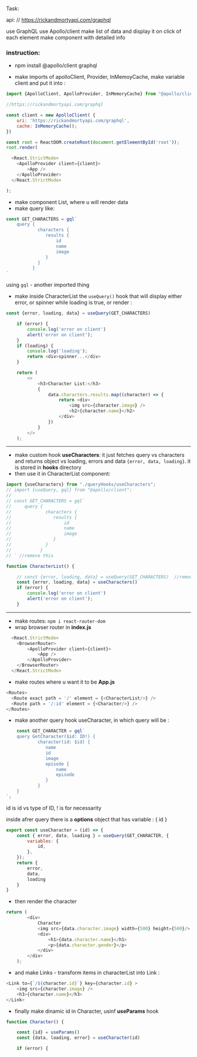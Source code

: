 Task:

api: // https://rickandmortyapi.com/graphql

use GraphQL
use Apollo/client
make list of data and display it
on click of each element make component with detailed info

### instruction:

- npm install @apollo/client graphql

- make imports of apolloClient, Provider, InMemoyCache,
make variable client and 
put it into <AppoloProvider client={}> :
```javascript
import {ApolloClient, ApolloProvider, InMemoryCache} from "@apollo/client";

//https://rickandmortyapi.com/graphql

const client = new ApolloClient( {
    uri: 'https://rickandmortyapi.com/graphql',
    cache: InMemoryCache();
})

const root = ReactDOM.createRoot(document.getElementById('root'));
root.render(

  <React.StrictMode>
    <ApolloProvider client={client}>
        <App />
    </ApolloProvider>
  </React.StrictMode>

);
```
- make component List, where u will render data
- make query like:
```javascript
const GET_CHARACTERS = gql`
    query {
            characters {
               results {
                   id
                   name
                   image
               } 
            }
          }
`
```
using `gql` - another imported thing
- make inside CharacterList the `useQuery()` hook that will display either 
error, or spinner while loading is true, or render :
```javascript
const {error, loading, data} = useQuery(GET_CHARACTERS)

    if (error) {
        console.log('error on client')
        alert('error on client');
    }
    if (loading) {
        console.log('loading');
        return <div>spinner...</div>
    }

    return (
        <>
            <h3>Character List:</h3>
            {
                data.characters.results.map((character) => {
                    return <div>
                        <img src={character.image} />
                        <h2>{character.name}</h2>
                    </div>
                })
            }
        </>
    );
```  
---
- make custom hook **useCharacters**: it just fetches query vs characters and
  returns object vs loading, errors and data ``{error,
  data,
  loading}``. it is stored in **hooks** directory
- then use it in CharacterList component: 
````javascript
import {useCharacters} from "./queryHooks/useCharacters";
// import {useQuery, gql} from "@apollo/client";
//
// const GET_CHARACTERS = gql`
//     query {
//             characters {
//                results {
//                    id
//                    name
//                    image
//                }
//             }
//           }
// ` //remove this

function CharacterList() {

    // const {error, loading, data} = useQuery(GET_CHARACTERS)  //remove this
    const {error, loading, data} = useCharacters()
    if (error) {
        console.log('error on client')
        alert('error on client');
    }
````
---
- make routes: ``npm i react-router-dom`` 
- wrap browser router in **index.js**
```javascript
  <React.StrictMode>
    <BrowserRouter>
        <ApolloProvider client={client}>
            <App />
        </ApolloProvider>
    </BrowserRouter>
  </React.StrictMode>
```
- make routes where u want it to be **App.js**
```javascript
<Routes>
  <Route exact path = '/' element = {<CharacterList/>} />
  <Route path = '/:id' element = {<Character/>} />
</Routes>
```
- make another query hook useCharacter, in which query will be :
```javascript
    const GET_CHARACTER = gql`
    query GetCharacter($id: ID!) {
            character(id: $id) {
               name
               id
               image
               episode {
                   name
                   episode
               }
            }
    }
`;
```

id is id vs type of ID, ! is for necessarity

inside afrer query there is a **options** object that has variable : { id } 
````javascript
export const useCharacter = (id) => {
    const { error, data, loading } = useQuery(GET_CHARACTER, {
        variables: {
            id,
        },
    });
    return {
        error,
        data,
        loading
    }
}
````
- then render the character
````javascript
return (
        <div>
            Character
            <img src={data.character.image} width={500} height={500}/>
            <div>
                <h1>{data.character.name}</h1>
                <p>{data.character.gender}</p>
            </div>
        </div>
    );
````
- and make Links - transform items in characterList into Link :
````javascript
<Link to={`/${character.id}`} key={character.id} >
    <img src={character.image} />
    <h3>{character.name}</h3>
</Link>
````
- finally make dinamic id in Character, usinf **useParams** hook
````javascript
function Character() {

    const {id} = useParams()
    const {data, loading, error} = useCharacter(id)

    if (error) {
````